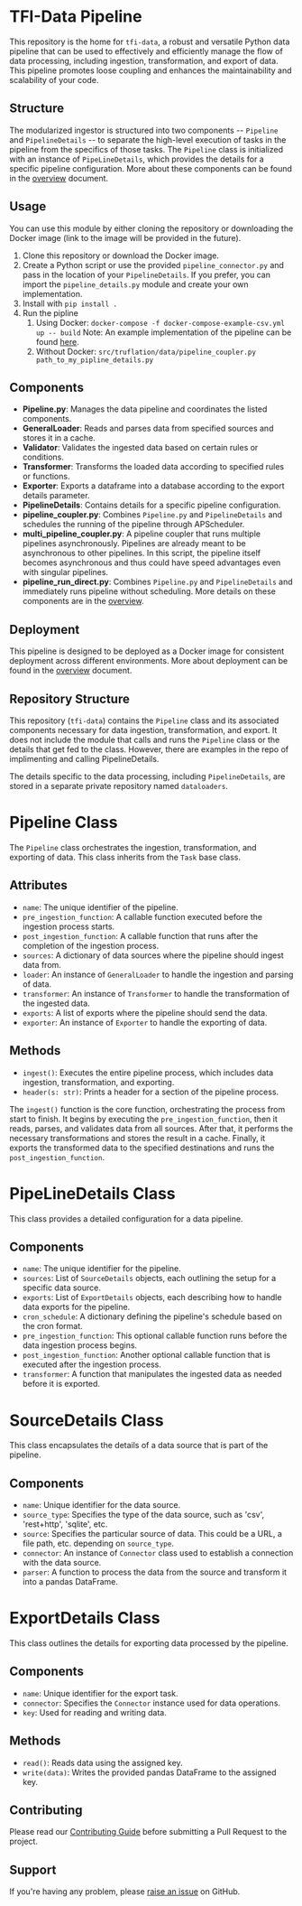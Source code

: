 # TFI-Data Pipeline

This repository is the home for `tfi-data`, a robust and versatile Python data pipeline that can be used to effectively and efficiently manage the flow of data processing, including ingestion, transformation, and export of data. This pipeline promotes loose coupling and enhances the maintainability and scalability of your code.

## Structure

The modularized ingestor is structured into two components --  `Pipeline` and `PipelineDetails` -- to separate the high-level execution of tasks in the pipeline from the specifics of those tasks. The `Pipeline` class is initialized with an instance of `PipeLineDetails`, which provides the details for a specific pipeline configuration. More about these components can be found in the [overview](overview.md) document.

## Usage

You can use this module by either cloning the repository or downloading the Docker image (link to the image will be provided in the future).

1. Clone this repository or download the Docker image.
2. Create a Python script or use the provided `pipeline_connector.py` and pass in the location of your `PipelineDetails`. If you prefer, you can import the `pipeline_details.py` module and create your own implementation.
3. Install with `pip install .`
4. Run the pipline
   1. Using Docker:
        ```docker-compose -f docker-compose-example-csv.yml up -- build```
        Note: An example implementation of the pipeline can be found [here](https://github.com/truflationdev/truflation-data/tree/main/examples/csv_example).
   2. Without Docker:
       `src/truflation/data/pipeline_coupler.py path_to_my_pipline_details.py`

## Components

* **Pipeline.py**: Manages the data pipeline and coordinates the listed components.
* **GeneralLoader**: Reads and parses data from specified sources and stores it in a cache.
* **Validator**: Validates the ingested data based on certain rules or conditions.
* **Transformer**: Transforms the loaded data according to specified rules or functions.
* **Exporter**: Exports a dataframe into a database according to the export details parameter.
* **PipelineDetails**: Contains details for a specific pipeline configuration.
* **pipeline_coupler.py**: Combines `Pipeline.py` and `PipelineDetails` and schedules the running of the pipeline through APScheduler.
* **multi_pipeline_coupler.py**: A pipeline coupler that runs multiple pipelines asynchronously. Pipelines are already meant to be asynchronous to other pipelines. In this script, the pipeline itself becomes asynchronous and thus could have speed advantages even with singular pipelines. 
* **pipeline_run_direct.py**: Combines `Pipeline.py` and `PipelineDetails` and immediately runs pipeline without scheduling.
More details on these components are in the [overview](overview.md).

## Deployment

This pipeline is designed to be deployed as a Docker image for consistent deployment across different environments. More about deployment can be found in the [overview](overview.md) document.

## Repository Structure

This repository (`tfi-data`) contains the `Pipeline` class and its associated components necessary for data ingestion, transformation, and export. It does not include the module that calls and runs the `Pipeline` class or the details that get fed to the class. However, there are examples in the repo of implimenting and calling PipelineDetails.

The details specific to the data processing, including `PipelineDetails`, are stored in a separate private repository named `dataloaders`.




# Pipeline Class

The `Pipeline` class orchestrates the ingestion, transformation, and exporting of data. This class inherits from the `Task` base class.

## Attributes

- `name`: The unique identifier of the pipeline.
- `pre_ingestion_function`: A callable function executed before the ingestion process starts.
- `post_ingestion_function`: A callable function that runs after the completion of the ingestion process.
- `sources`: A dictionary of data sources where the pipeline should ingest data from.
- `loader`: An instance of `GeneralLoader` to handle the ingestion and parsing of data.
- `transformer`: An instance of `Transformer` to handle the transformation of the ingested data.
- `exports`: A list of exports where the pipeline should send the data.
- `exporter`: An instance of `Exporter` to handle the exporting of data.

## Methods

- `ingest()`: Executes the entire pipeline process, which includes data ingestion, transformation, and exporting.
- `header(s: str)`: Prints a header for a section of the pipeline process.

The `ingest()` function is the core function, orchestrating the process from start to finish. It begins by executing the `pre_ingestion_function`, then it reads, parses, and validates data from all sources. After that, it performs the necessary transformations and stores the result in a cache. Finally, it exports the transformed data to the specified destinations and runs the `post_ingestion_function`.


# PipeLineDetails Class

This class provides a detailed configuration for a data pipeline.

## Components

- `name`: The unique identifier for the pipeline.
- `sources`: List of `SourceDetails` objects, each outlining the setup for a specific data source.
- `exports`: List of `ExportDetails` objects, each describing how to handle data exports for the pipeline.
- `cron_schedule`: A dictionary defining the pipeline's schedule based on the cron format.
- `pre_ingestion_function`: This optional callable function runs before the data ingestion process begins.
- `post_ingestion_function`: Another optional callable function that is executed after the ingestion process.
- `transformer`: A function that manipulates the ingested data as needed before it is exported.

# SourceDetails Class

This class encapsulates the details of a data source that is part of the pipeline.

## Components

- `name`: Unique identifier for the data source.
- `source_type`: Specifies the type of the data source, such as 'csv', 'rest+http', 'sqlite', etc.
- `source`: Specifies the particular source of data. This could be a URL, a file path, etc. depending on `source_type`.
- `connector`: An instance of `Connector` class used to establish a connection with the data source.
- `parser`: A function to process the data from the source and transform it into a pandas DataFrame.

# ExportDetails Class

This class outlines the details for exporting data processed by the pipeline.

## Components

- `name`: Unique identifier for the export task.
- `connector`: Specifies the `Connector` instance used for data operations.
- `key`: Used for reading and writing data.

## Methods

- `read()`: Reads data using the assigned key.
- `write(data)`: Writes the provided pandas DataFrame to the assigned key.




## Contributing

Please read our [Contributing Guide](CONTRIBUTING.md) before submitting a Pull Request to the project.

## Support

If you're having any problem, please [raise an issue](https://github.com/truflationdev/truflation-data/issues/new) on GitHub.
